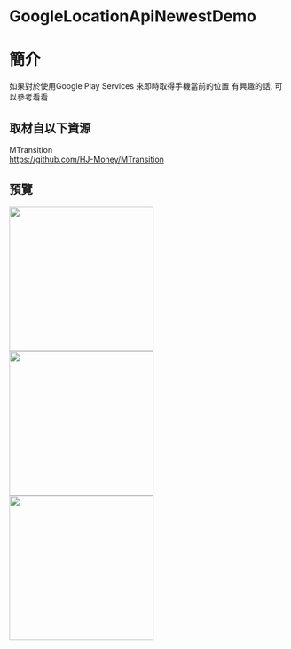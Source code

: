# GoogleLocationApiNewestDemo

簡介
==================================
如果對於使用Google Play Services 來即時取得手機當前的位置 有興趣的話, 可以參考看看                                   

取材自以下資源
--------
MTransition                                  
https://github.com/HJ-Money/MTransition
                          
預覽
--------
<p align="left">
  <img src="https://i.imgur.com/GS6zKLV.png" width="260"/>
  <img src="https://i.imgur.com/a0DLn7u.png" width="260"/>
  <img src="https://i.imgur.com/1MxFtTC.png" width="260"/>
</p> 

